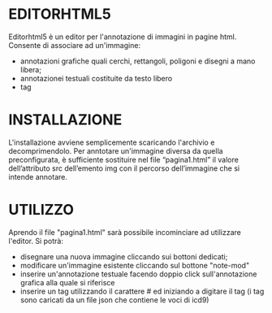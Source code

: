 # EDITORHTML5
Editorhtml5 è un editor per l'annotazione di immagini in pagine html.
Consente di associare ad un'immagine:
- annotazioni grafiche quali cerchi, rettangoli, poligoni e disegni a mano libera;
- annotazionei testuali costituite da testo libero
- tag

# INSTALLAZIONE

L'installazione avviene semplicemente scaricando l'archivio e decomprimendolo.
Per anntotare un'immagine diversa da quella preconfigurata, è sufficiente sostituire nel file “pagina1.html” il valore dell’attributo src dell’emento img con il percorso dell’immagine che si intende annotare.

# UTILIZZO

Aprendo il file "pagina1.html" sarà possibile incominciare ad utilizzare l'editor.
Si potrà:
- disegnare una nuova immagine cliccando sui bottoni dedicati;
- modificare un'immagine esistente cliccando sul bottone "note-mod"
- inserire un'annotazione testuale facendo doppio click sull'annotazione grafica alla quale si riferisce
- inserire un tag utilizzando il carattere # ed iniziando a digitare il tag (i tag sono caricati da un file json che contiene le voci di icd9)



